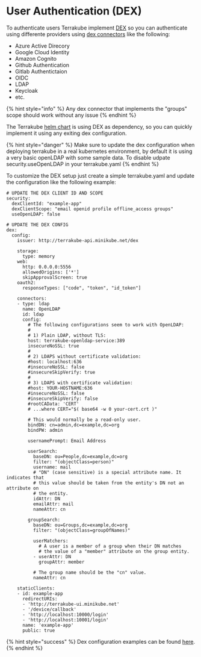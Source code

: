 # User Authentication (DEX)

To authenticate users Terrakube implement [DEX](https://dexidp.io/) so you can authenticate using differente providers using [dex connectors](https://dexidp.io/docs/connectors/) like the following:

* Azure Active Direcory
* Google Cloud Identity
* Amazon Cognito
* Github Authentication
* Gitlab Authentictaion
* OIDC
* LDAP
* Keycloak
* etc.

{% hint style="info" %}
Any dex connector that implements the "groups" scope should work without any issue
{% endhint %}

The Terrakube [helm chart](https://terrakube-io.github.io/terrakube-helm-chart/) is using DEX as dependency, so you can quickly implement it using any exiting dex configuration.

{% hint style="danger" %}
Make sure to update the dex configuration when deploying terrakube in a real kubernetes environment, by default it is using a very basic openLDAP with some sample data. To disable udpate security.useOpenLDAP in your terrakube.yaml
{% endhint %}

To customize the DEX setup just create a simple terrakube.yaml and update the configuration like the following example:

```
# UPDATE THE DEX CLIENT ID AND SCOPE 
security:
  dexClientId: "example-app"
  dexClientScope: "email openid profile offline_access groups"
  useOpenLDAP: false
  
# UPDATE THE DEX CONFIG
dex:
  config:
    issuer: http://terrakube-api.minikube.net/dex

    storage:
      type: memory
    web:
      http: 0.0.0.0:5556
      allowedOrigins: ['*']
      skipApprovalScreen: true
    oauth2:
      responseTypes: ["code", "token", "id_token"] 

    connectors:
    - type: ldap
      name: OpenLDAP
      id: ldap
      config:
        # The following configurations seem to work with OpenLDAP:
        #
        # 1) Plain LDAP, without TLS:
        host: terrakube-openldap-service:389
        insecureNoSSL: true
        #
        # 2) LDAPS without certificate validation:
        #host: localhost:636
        #insecureNoSSL: false
        #insecureSkipVerify: true
        #
        # 3) LDAPS with certificate validation:
        #host: YOUR-HOSTNAME:636
        #insecureNoSSL: false
        #insecureSkipVerify: false
        #rootCAData: 'CERT'
        # ...where CERT="$( base64 -w 0 your-cert.crt )"

        # This would normally be a read-only user.
        bindDN: cn=admin,dc=example,dc=org
        bindPW: admin

        usernamePrompt: Email Address

        userSearch:
          baseDN: ou=People,dc=example,dc=org
          filter: "(objectClass=person)"
          username: mail
          # "DN" (case sensitive) is a special attribute name. It indicates that
          # this value should be taken from the entity's DN not an attribute on
          # the entity.
          idAttr: DN
          emailAttr: mail
          nameAttr: cn

        groupSearch:
          baseDN: ou=Groups,dc=example,dc=org
          filter: "(objectClass=groupOfNames)"

          userMatchers:
            # A user is a member of a group when their DN matches
            # the value of a "member" attribute on the group entity.
          - userAttr: DN
            groupAttr: member

          # The group name should be the "cn" value.
          nameAttr: cn

    staticClients:
    - id: example-app
      redirectURIs:
      - 'http://terrakube-ui.minikube.net'
      - '/device/callback'
      - 'http://localhost:10000/login'
      - 'http://localhost:10001/login'
      name: 'example-app'
      public: true
```

{% hint style="success" %}
Dex configuration examples can be found [here](https://dexidp.io/docs/connectors/).
{% endhint %}
